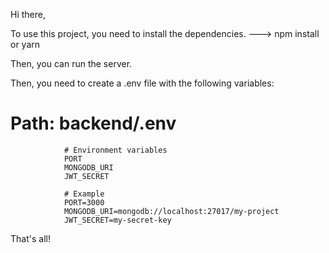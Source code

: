 Hi there,

To use this project, you need to install the dependencies.
---> npm install or yarn

Then, you can run the server.

Then, you need to create a .env file with the following variables:

# Path: backend/.env

                # Environment variables
                PORT
                MONGODB_URI
                JWT_SECRET

                # Example
                PORT=3000
                MONGODB_URI=mongodb://localhost:27017/my-project
                JWT_SECRET=my-secret-key

That's all!
